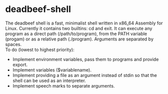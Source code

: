 # deadbeef-shell

The deadbeef shell is a fast, minimalist shell written in x86\_64 
Assembly for Linux. Currently it contains two builtins: cd and exit. It 
can execute any program as a direct path (/path/to/program), from the PATH 
variable (progam) or as a relative path (./program). Arguments are 
separated by spaces.  
To do (lowest to highest priority):  
 - Implement environment variables, pass them to programs and provide 
 export.
 - Implement variables ($variablename).
 - Implement providing a file as an argument instead of stdin so that the 
 shell can be used as an interpreter.  
 - Implement speech marks to separate arguments.  
